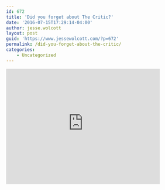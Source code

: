 ```yaml
---
id: 672
title: 'Did you forget about The Critic?'
date: '2016-07-15T17:29:14-04:00'
author: jesse.wolcott
layout: post
guid: 'https://www.jessewolcott.com/?p=672'
permalink: /did-you-forget-about-the-critic/
categories:
    - Uncategorized
---
```


<iframe frameborder="0" height="315" loading="lazy" src="https://www.youtube.com/embed/ET0UBXOcFYo" width="420"></iframe>